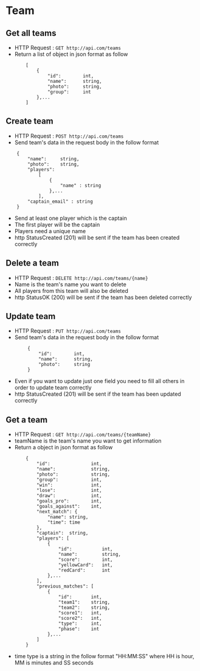 # Team

## Get all teams
* HTTP Request : ```GET http://api.com/teams```
* Return a list of object in json format as follow
    ``` 
        [
            {
                "id":        int,    
                "name":      string, 
                "photo":     string,
                "group":     int    
            },...
        ]
    ```

## Create team
* HTTP Request : ```POST http://api.com/teams```
* Send team's data in the request body in the follow format 
``` 
    {
        "name":     string,
        "photo":    string,
        "players": 
            [
                {
                    "name" : string		
                },...
            ],
        "captain_email" : string
    }
```
* Send at least one player which is the captain
* The first player will be the captain
* Players need a unique name
* http StatusCreated (201) will be sent if the team has been created correctly

## Delete a team
* HTTP Request : ```DELETE http://api.com/teams/{name}```
* Name is the team's name you want to delete
* All players from this team will also be deleted
* http StatusOK (200) will be sent if the team has been deleted correctly

## Update team
* HTTP Request : ```PUT http://api.com/teams```
* Send team's data in the request body in the follow format
``` 
        {  
            "id":        int,
            "name":      string,
            "photo":     string
        }
```
* Even if you want to update just one field you need to fill all others in order to update team correctly
* http StatusCreated (201) will be sent if the team has been updated correctly

## Get a team
* HTTP Request : ```GET http://api.com/teams/{teamName}```
* teamName is the team's name you want to get information
* Return a object in json format as follow
    ``` 
        {
            "id":               int,
            "name":             string,
            "photo":            string,
            "group":            int,
            "win":              int,
            "lose":             int,
            "draw":             int,
            "goals_pro":        int,
            "goals_against":    int,
            "next_match": {
                "name": string,
                "time": time
            },
            "captain":  string,
            "players": [
                {
                    "id":           int,
                    "name":         string,
                    "score":        int,
                    "yellowCard":   int,
                    "redCard":      int
                },...
            ],
            "previous_matches": [
                {
                    "id":       int,
                    "team1":    string,
                    "team2":    string,
                    "score1":   int,
                    "score2":   int,
                    "type":     int,
                    "phase":    int
                },...
            ]
        }
    ```
* time type is a string in the follow format "HH:MM:SS" where HH is hour, MM is minutes and SS seconds
